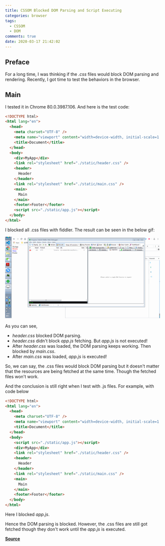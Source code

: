 ```yaml
---
title: CSSOM Blocked DOM Parsing and Script Executing
categories: browser
tags:
  - CSSOM
  - DOM
comments: true
date: 2020-03-17 21:42:02
---
```


## Preface

For a long time, I was thinking if the _.css_ files would block DOM parsing and rendering. Recently, I got time to test the behaviors in the browser.

## Main

I tested it in Chrome 80.0.3987.106. And here is the test code:

```html
<!DOCTYPE html>
<html lang="en">
  <head>
    <meta charset="UTF-8" />
    <meta name="viewport" content="width=device-width, initial-scale=1.0" />
    <title>Document</title>
  </head>
  <body>
    <div>MyApp</div>
    <link rel="stylesheet" href="./static/header.css" />
    <header>
      Header
    </header>
    <link rel="stylesheet" href="./static/main.css" />
    <main>
      Main
    </main>
    <footer>Footer</footer>
    <script src="./static/app.js"></script>
  </body>
</html>
```

I blocked all .css files with fiddler. The result can be seen in the below gif:

![](../images/1584452497349.gif)

As you can see,

- _header.css_ blocked DOM parsing.
- _header.css_ didn't block _app.js_ fetching. But _app.js_ is not executed!
- After _header.css_ was loaded, the DOM parsing keeps working. Then blocked by _main.css_.
- After _main.css_ was loaded, _app.js_ is executed!

So, we can say, the .css files would block DOM parsing but it doesn't matter that the resources are being fetched at the same time. Though the fetched files won't work.

And the conclusion is still right when I test with .js files. For example, with code below

```html
<!DOCTYPE html>
<html lang="en">
  <head>
    <meta charset="UTF-8" />
    <meta name="viewport" content="width=device-width, initial-scale=1.0" />
    <title>Document</title>
  </head>
  <body>
    <script src="./static/app.js"></script>
    <div>MyApp</div>
    <link rel="stylesheet" href="./static/header.css" />
    <header>
      Header
    </header>
    <link rel="stylesheet" href="./static/main.css" />
    <main>
      Main
    </main>
    <footer>Footer</footer>
  </body>
</html>
```

Here I blocked _app.js_.

Hence the DOM parsing is blocked. However, the .css files are still got fetched though they don't work until the _app.js_ is executed.

[**Source**](https://github.com/xianshenglu/blog/issues/103)
